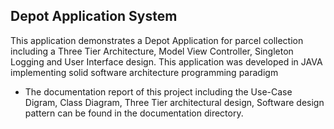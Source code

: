 ## Depot  Application System
This application demonstrates a Depot Application for parcel collection including a Three Tier Architecture, Model View Controller, Singleton Logging and User Interface design. This application was developed in JAVA implementing solid software architecture programming paradigm
* The documentation report of this project including the Use-Case Digram, Class Diagram, Three Tier architectural design, Software design pattern can be found in the documentation directory.

